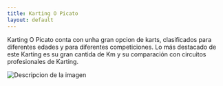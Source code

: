 ```yaml
---
title: Karting O Picato
layout: default
---
```

Karting O Picato conta con unha gran opcion de karts, clasificados para diferentes edades y para diferentes competiciones.
Lo más destacado de este Karting es su gran cantida de Km y su comparación con circuitos profesionales de Karting.

<img src="https://kartingvendrell.com/wp-content/uploads/2018/01/Circuito-Competici%C3%B3n-Karts-Karting-Vendrell.png" alt="Descripcion de la imagen">
